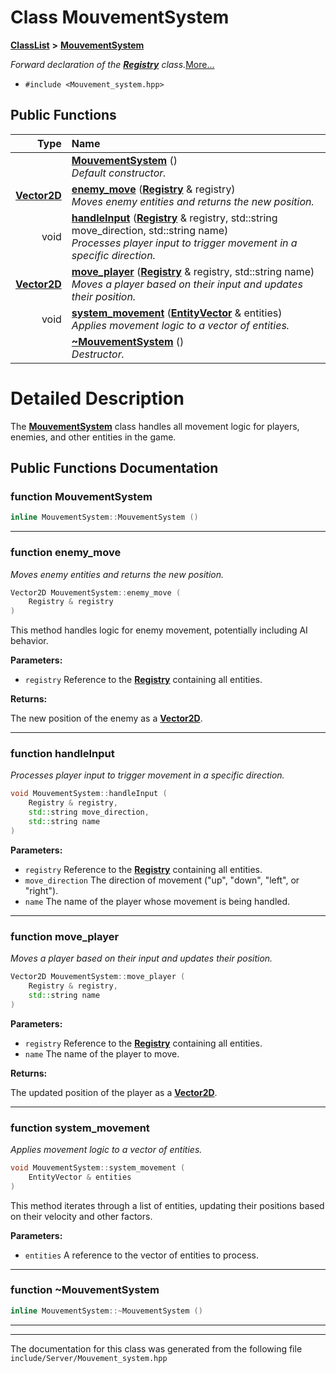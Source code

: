 

# Class MouvementSystem



[**ClassList**](annotated.md) **>** [**MouvementSystem**](classMouvementSystem.md)



_Forward declaration of the_ [_**Registry**_](classRegistry.md) _class._[More...](#detailed-description)

* `#include <Mouvement_system.hpp>`





































## Public Functions

| Type | Name |
| ---: | :--- |
|   | [**MouvementSystem**](#function-mouvementsystem) () <br>_Default constructor._  |
|  [**Vector2D**](classVector2D.md) | [**enemy\_move**](#function-enemy_move) ([**Registry**](classRegistry.md) & registry) <br>_Moves enemy entities and returns the new position._  |
|  void | [**handleInput**](#function-handleinput) ([**Registry**](classRegistry.md) & registry, std::string move\_direction, std::string name) <br>_Processes player input to trigger movement in a specific direction._  |
|  [**Vector2D**](classVector2D.md) | [**move\_player**](#function-move_player) ([**Registry**](classRegistry.md) & registry, std::string name) <br>_Moves a player based on their input and updates their position._  |
|  void | [**system\_movement**](#function-system_movement) ([**EntityVector**](Entity_8hpp.md#typedef-entityvector) & entities) <br>_Applies movement logic to a vector of entities._  |
|   | [**~MouvementSystem**](#function-mouvementsystem) () <br>_Destructor._  |




























# Detailed Description


The [**MouvementSystem**](classMouvementSystem.md) class handles all movement logic for players, enemies, and other entities in the game. 


    
## Public Functions Documentation




### function MouvementSystem 

```C++
inline MouvementSystem::MouvementSystem () 
```




<hr>



### function enemy\_move 

_Moves enemy entities and returns the new position._ 
```C++
Vector2D MouvementSystem::enemy_move (
    Registry & registry
) 
```



This method handles logic for enemy movement, potentially including AI behavior.




**Parameters:**


* `registry` Reference to the [**Registry**](classRegistry.md) containing all entities. 



**Returns:**

The new position of the enemy as a [**Vector2D**](classVector2D.md). 





        

<hr>



### function handleInput 

_Processes player input to trigger movement in a specific direction._ 
```C++
void MouvementSystem::handleInput (
    Registry & registry,
    std::string move_direction,
    std::string name
) 
```





**Parameters:**


* `registry` Reference to the [**Registry**](classRegistry.md) containing all entities. 
* `move_direction` The direction of movement ("up", "down", "left", or "right"). 
* `name` The name of the player whose movement is being handled. 




        

<hr>



### function move\_player 

_Moves a player based on their input and updates their position._ 
```C++
Vector2D MouvementSystem::move_player (
    Registry & registry,
    std::string name
) 
```





**Parameters:**


* `registry` Reference to the [**Registry**](classRegistry.md) containing all entities. 
* `name` The name of the player to move. 



**Returns:**

The updated position of the player as a [**Vector2D**](classVector2D.md). 





        

<hr>



### function system\_movement 

_Applies movement logic to a vector of entities._ 
```C++
void MouvementSystem::system_movement (
    EntityVector & entities
) 
```



This method iterates through a list of entities, updating their positions based on their velocity and other factors.




**Parameters:**


* `entities` A reference to the vector of entities to process. 




        

<hr>



### function ~MouvementSystem 

```C++
inline MouvementSystem::~MouvementSystem () 
```




<hr>

------------------------------
The documentation for this class was generated from the following file `include/Server/Mouvement_system.hpp`

